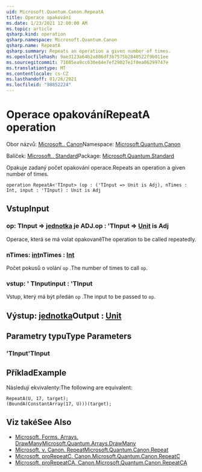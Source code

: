 ```yaml
---
uid: Microsoft.Quantum.Canon.RepeatA
title: Operace opakování
ms.date: 1/23/2021 12:00:00 AM
ms.topic: article
qsharp.kind: operation
qsharp.namespace: Microsoft.Quantum.Canon
qsharp.name: RepeatA
qsharp.summary: Repeats an operation a given number of times.
ms.openlocfilehash: 9ae3123a64b2a886df3b7575b2840522f9b011ee
ms.sourcegitcommit: 71605ea9cc630e84e7ef29027e1f0ea06299747e
ms.translationtype: MT
ms.contentlocale: cs-CZ
ms.lasthandoff: 01/26/2021
ms.locfileid: "98852224"
---
```

# <a name="repeata-operation"></a><span data-ttu-id="ddf62-102">Operace opakování</span><span class="sxs-lookup"><span data-stu-id="ddf62-102">RepeatA operation</span></span>

<span data-ttu-id="ddf62-103">Obor názvů: [Microsoft.. Canon](xref:Microsoft.Quantum.Canon)</span><span class="sxs-lookup"><span data-stu-id="ddf62-103">Namespace: [Microsoft.Quantum.Canon](xref:Microsoft.Quantum.Canon)</span></span>

<span data-ttu-id="ddf62-104">Balíček: [Microsoft.. Standard](https://nuget.org/packages/Microsoft.Quantum.Standard)</span><span class="sxs-lookup"><span data-stu-id="ddf62-104">Package: [Microsoft.Quantum.Standard](https://nuget.org/packages/Microsoft.Quantum.Standard)</span></span>


<span data-ttu-id="ddf62-105">Opakuje zadaný počet opakování operace.</span><span class="sxs-lookup"><span data-stu-id="ddf62-105">Repeats an operation a given number of times.</span></span>

```qsharp
operation RepeatA<'TInput> (op : ('TInput => Unit is Adj), nTimes : Int, input : 'TInput) : Unit is Adj
```


## <a name="input"></a><span data-ttu-id="ddf62-106">Vstup</span><span class="sxs-lookup"><span data-stu-id="ddf62-106">Input</span></span>

### <a name="op--tinput--unit--is-adj"></a><span data-ttu-id="ddf62-107">op: TInput => [jednotka](xref:microsoft.quantum.lang-ref.unit)  je ADJ.</span><span class="sxs-lookup"><span data-stu-id="ddf62-107">op : 'TInput => [Unit](xref:microsoft.quantum.lang-ref.unit)  is Adj</span></span>

<span data-ttu-id="ddf62-108">Operace, která se má volat opakovaně</span><span class="sxs-lookup"><span data-stu-id="ddf62-108">The operation to be called repeatedly.</span></span>


### <a name="ntimes--int"></a><span data-ttu-id="ddf62-109">nTimes: [int](xref:microsoft.quantum.lang-ref.int)</span><span class="sxs-lookup"><span data-stu-id="ddf62-109">nTimes : [Int](xref:microsoft.quantum.lang-ref.int)</span></span>

<span data-ttu-id="ddf62-110">Počet pokusů o volání `op` .</span><span class="sxs-lookup"><span data-stu-id="ddf62-110">The number of times to call `op`.</span></span>


### <a name="input--tinput"></a><span data-ttu-id="ddf62-111">vstup: ' TInput</span><span class="sxs-lookup"><span data-stu-id="ddf62-111">input : 'TInput</span></span>

<span data-ttu-id="ddf62-112">Vstup, který má být předán `op` .</span><span class="sxs-lookup"><span data-stu-id="ddf62-112">The input to be passed to `op`.</span></span>



## <a name="output--unit"></a><span data-ttu-id="ddf62-113">Výstup: [jednotka](xref:microsoft.quantum.lang-ref.unit)</span><span class="sxs-lookup"><span data-stu-id="ddf62-113">Output : [Unit](xref:microsoft.quantum.lang-ref.unit)</span></span>



## <a name="type-parameters"></a><span data-ttu-id="ddf62-114">Parametry typu</span><span class="sxs-lookup"><span data-stu-id="ddf62-114">Type Parameters</span></span>

### <a name="tinput"></a><span data-ttu-id="ddf62-115">'TInput</span><span class="sxs-lookup"><span data-stu-id="ddf62-115">'TInput</span></span>



## <a name="example"></a><span data-ttu-id="ddf62-116">Příklad</span><span class="sxs-lookup"><span data-stu-id="ddf62-116">Example</span></span>

<span data-ttu-id="ddf62-117">Následují ekvivalenty:</span><span class="sxs-lookup"><span data-stu-id="ddf62-117">The following are equivalent:</span></span>

```qsharp
RepeatA(U, 17, target);
(BoundA(ConstantArray(17, U)))(target);
```

## <a name="see-also"></a><span data-ttu-id="ddf62-118">Viz také</span><span class="sxs-lookup"><span data-stu-id="ddf62-118">See Also</span></span>

- [<span data-ttu-id="ddf62-119">Microsoft. Forms. Arrays. DrawMany</span><span class="sxs-lookup"><span data-stu-id="ddf62-119">Microsoft.Quantum.Arrays.DrawMany</span></span>](xref:Microsoft.Quantum.Arrays.DrawMany)
- [<span data-ttu-id="ddf62-120">Microsoft. v. Canon. Repeat</span><span class="sxs-lookup"><span data-stu-id="ddf62-120">Microsoft.Quantum.Canon.Repeat</span></span>](xref:Microsoft.Quantum.Canon.Repeat)
- [<span data-ttu-id="ddf62-121">Microsoft. proRepeatC. Canon.</span><span class="sxs-lookup"><span data-stu-id="ddf62-121">Microsoft.Quantum.Canon.RepeatC</span></span>](xref:Microsoft.Quantum.Canon.RepeatC)
- [<span data-ttu-id="ddf62-122">Microsoft. proRepeatCA. Canon.</span><span class="sxs-lookup"><span data-stu-id="ddf62-122">Microsoft.Quantum.Canon.RepeatCA</span></span>](xref:Microsoft.Quantum.Canon.RepeatCA)